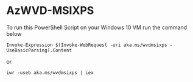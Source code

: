 # AzWVD-MSIXPS

To run this PowerShell Script on your Windows 10 VM run the command below

`Invoke-Expression $(Invoke-WebRequest -uri aka.ms/wvdmsixps -UseBasicParsing).Content`
 
or

`iwr -useb aka.ms/wvdmsixps | iex`